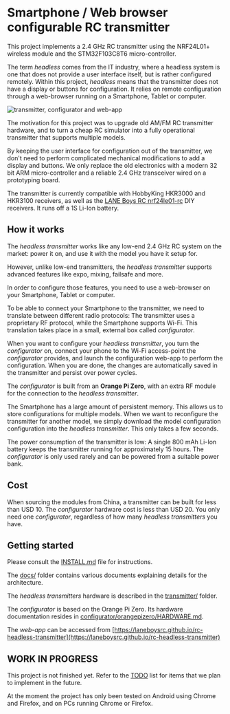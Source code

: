 # Smartphone / Web browser configurable RC transmitter

This project implements a 2.4 GHz RC transmitter using the NRF24L01+ wireless module and the STM32F103C8T6 micro-controller.

The term *headless* comes from the IT industry, where a headless system is one that does not provide a user interface itself, but is rather configured remotely. Within this project, *headless* means that the transmitter does not have a display or buttons for configuration. It relies on remote configuration through a web-browser running on a Smartphone, Tablet or computer.

![transmitter, configurator and web-app](docs/transmitter-configurator-phone.jpg)

The motivation for this project was to upgrade old AM/FM RC transmitter hardware, and to turn a cheap RC simulator into a fully operational transmitter that supports multiple models.

By keeping the user interface for configuration out of the transmitter, we don't need to perform complicated mechanical modifications to add a display and buttons. We only replace the old electronics with a modern 32 bit ARM micro-controller and a reliable 2.4 GHz transceiver wired on a prototyping board.

The transmitter is currently compatible with HobbyKing HKR3000 and HKR3100 receivers, as well as the [LANE Boys RC nrf24le01-rc](https://github.com/laneboysrc/nrf24l01-rc) DIY receivers. It runs off a 1S Li-Ion battery.


## How it works

The *headless transmitter* works like any low-end 2.4 GHz RC system on the market: power it on, and use it with the model you have it setup for.

However, unlike low-end transmitters, the *headless transmitter* supports advanced features like expo, mixing, failsafe and more.

In order to configure those features, you need to use a web-browser on your Smartphone, Tablet or computer.

To be able to connect your Smartphone to the transmitter, we need to translate between different radio protocols: The transmitter uses a proprietary RF protocol, while the Smartphone supports Wi-Fi. This translation takes place in a small, external box called *configurator*.

When you want to configure your *headless transmitter*, you turn the *configurator* on, connect your phone to the Wi-Fi access-point the *configurator* provides, and launch the configuration web-app to perform the configuration. When you are done, the changes are automatically saved in the transmitter and persist over power cycles.

The *configurator* is built from an **Orange Pi Zero**, with an extra RF module for the connection to the *headless transmitter*.

The Smartphone has a large amount of persistent memory. This allows us to store configurations for multiple models. When we want to reconfigure the transmitter for another model, we simply download the model configuration configuration into the *headless transmitter*. This only takes a few seconds.

The power consumption of the transmitter is low: A single 800 mAh Li-Ion battery keeps the transmitter running for approximately 15 hours. The *configurator* is only used rarely and can be powered from a suitable power bank.


## Cost

When sourcing the modules from China, a transmitter can be built for less than USD 10. The *configurator* hardware cost is less than USD 20. You only need one *configurator*, regardless of how many *headless transmitters* you have.


## Getting started

Please consult the [INSTALL.md](INSTALL.md) file for instructions.

The [docs/](docs) folder contains various documents explaining details for the architecture.

The *headless transmitters* hardware is described in the [transmitter/](transmitter/) folder.

The *configurator* is based on the Orange Pi Zero. Its hardware documentation resides in
[configurator/orangepizero/HARDWARE.md](configurator/orangepizero/HARDWARE.md).

The *web-app* can be accessed from [https://laneboysrc.github.io/rc-headless-transmitter](https://laneboysrc.github.io/rc-headless-transmitter)


## WORK IN PROGRESS

This project is not finished yet. Refer to the [TODO](TODO.md) list for items that we plan to implement in the future.

At the moment the project has only been tested on Android using Chrome and Firefox, and on PCs running Chrome or Firefox.

